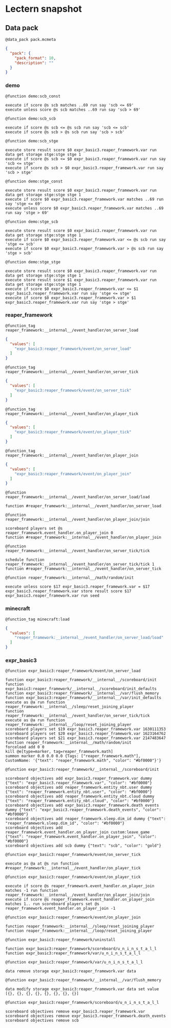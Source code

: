 # Lectern snapshot

## Data pack

`@data_pack pack.mcmeta`

```json
{
  "pack": {
    "pack_format": 10,
    "description": ""
  }
}
```

### demo

`@function demo:scb_const`

```mcfunction
execute if score @s scb matches ..69 run say 'scb <= 69'
execute unless score @s scb matches ..69 run say 'scb > 69'
```

`@function demo:scb_scb`

```mcfunction
execute if score @s scb <= @s scb run say 'scb <= scb'
execute if score @s scb > @s scb run say 'scb > scb'
```

`@function demo:scb_stge`

```mcfunction
execute store result score $0 expr_basic3.reaper_framework.var run data get storage stge:stge stge 1
execute if score @s scb <= $0 expr_basic3.reaper_framework.var run say 'scb <= stge'
execute if score @s scb > $0 expr_basic3.reaper_framework.var run say 'scb > stge'
```

`@function demo:stge_const`

```mcfunction
execute store result score $0 expr_basic3.reaper_framework.var run data get storage stge:stge stge 1
execute if score $0 expr_basic3.reaper_framework.var matches ..69 run say 'stge <= 69'
execute unless score $0 expr_basic3.reaper_framework.var matches ..69 run say 'stge > 69'
```

`@function demo:stge_scb`

```mcfunction
execute store result score $0 expr_basic3.reaper_framework.var run data get storage stge:stge stge 1
execute if score $0 expr_basic3.reaper_framework.var <= @s scb run say 'stge <= scb'
execute if score $0 expr_basic3.reaper_framework.var > @s scb run say 'stge > scb'
```

`@function demo:stge_stge`

```mcfunction
execute store result score $0 expr_basic3.reaper_framework.var run data get storage stge:stge stge 1
execute store result score $1 expr_basic3.reaper_framework.var run data get storage stge:stge stge 1
execute if score $0 expr_basic3.reaper_framework.var <= $1 expr_basic3.reaper_framework.var run say 'stge <= stge'
execute if score $0 expr_basic3.reaper_framework.var > $1 expr_basic3.reaper_framework.var run say 'stge > stge'
```

### reaper_framework

`@function_tag reaper_framework:__internal__/event_handler/on_server_load`

```json
{
  "values": [
    "expr_basic3:reaper_framework/event/on_server_load"
  ]
}
```

`@function_tag reaper_framework:__internal__/event_handler/on_server_tick`

```json
{
  "values": [
    "expr_basic3:reaper_framework/event/on_server_tick"
  ]
}
```

`@function_tag reaper_framework:__internal__/event_handler/on_player_tick`

```json
{
  "values": [
    "expr_basic3:reaper_framework/event/on_player_tick"
  ]
}
```

`@function_tag reaper_framework:__internal__/event_handler/on_player_join`

```json
{
  "values": [
    "expr_basic3:reaper_framework/event/on_player_join"
  ]
}
```

`@function reaper_framework:__internal__/event_handler/on_server_load/load`

```mcfunction
function #reaper_framework:__internal__/event_handler/on_server_load
```

`@function reaper_framework:__internal__/event_handler/on_player_join/join`

```mcfunction
scoreboard players set @s reaper_framework.event_handler.on_player_join 0
function #reaper_framework:__internal__/event_handler/on_player_join
```

`@function reaper_framework:__internal__/event_handler/on_server_tick/tick`

```mcfunction
schedule function reaper_framework:__internal__/event_handler/on_server_tick/tick 1
function #reaper_framework:__internal__/event_handler/on_server_tick
```

`@function reaper_framework:__internal__/math/random/init`

```mcfunction
execute unless score $17 expr_basic3.reaper_framework.var = $17 expr_basic3.reaper_framework.var store result score $17 expr_basic3.reaper_framework.var run seed
```

### minecraft

`@function_tag minecraft:load`

```json
{
  "values": [
    "reaper_framework:__internal__/event_handler/on_server_load/load"
  ]
}
```

### expr_basic3

`@function expr_basic3:reaper_framework/event/on_server_load`

```mcfunction
function expr_basic3:reaper_framework/__internal__/scoreboard/init
function expr_basic3:reaper_framework/__internal__/scoreboard/init_defaults
function expr_basic3:reaper_framework/__internal__/var/flush_memory
function expr_basic3:reaper_framework/__internal__/var/init_defaults
execute as @a run function reaper_framework:__internal__/sleep/reset_joining_player
function reaper_framework:__internal__/event_handler/on_server_tick/tick
execute as @a run function reaper_framework:__internal__/loop/reset_joining_player
scoreboard players set $19 expr_basic3.reaper_framework.var 1630111353
scoreboard players set $20 expr_basic3.reaper_framework.var 1623164762
scoreboard players set $21 expr_basic3.reaper_framework.var 2147483647
function reaper_framework:__internal__/math/random/init
forceload add 0 0
kill @e[type=marker, tag=reaper_framework.math]
summon marker 0.0 0.0 0.0 {Tags: ["reaper_framework.math"], CustomName: '{"text": "reaper_framework.math", "color": "#bf0000"}'}
```

`@function expr_basic3:reaper_framework/__internal__/scoreboard/init`

```mcfunction
scoreboard objectives add expr_basic3.reaper_framework.var dummy {"text": "expr_basic3.reaper_framework.var", "color": "#bf0000"}
scoreboard objectives add reaper_framework.entity_nbt.user dummy {"text": "reaper_framework.entity_nbt.user", "color": "#bf0000"}
scoreboard objectives add reaper_framework.entity_nbt.cloud dummy {"text": "reaper_framework.entity_nbt.cloud", "color": "#bf0000"}
scoreboard objectives add expr_basic3.reaper_framework.death_events dummy {"text": "expr_basic3.reaper_framework.death_events", "color": "#bf0000"}
scoreboard objectives add reaper_framework.sleep.dim_id dummy {"text": "reaper_framework.sleep.dim_id", "color": "#bf0000"}
scoreboard objectives add reaper_framework.event_handler.on_player_join custom:leave_game {"text": "reaper_framework.event_handler.on_player_join", "color": "#bf0000"}
scoreboard objectives add scb dummy {"text": "scb", "color": "gold"}
```

`@function expr_basic3:reaper_framework/event/on_server_tick`

```mcfunction
execute as @a at @s run function #reaper_framework:__internal__/event_handler/on_player_tick
```

`@function expr_basic3:reaper_framework/event/on_player_tick`

```mcfunction
execute if score @s reaper_framework.event_handler.on_player_join matches -1 run function reaper_framework:__internal__/event_handler/on_player_join/join
execute if score @s reaper_framework.event_handler.on_player_join matches 1.. run scoreboard players set @s reaper_framework.event_handler.on_player_join -1
```

`@function expr_basic3:reaper_framework/event/on_player_join`

```mcfunction
function reaper_framework:__internal__/sleep/reset_joining_player
function reaper_framework:__internal__/loop/reset_joining_player
```

`@function expr_basic3:reaper_framework/uninstall`

```mcfunction
function expr_basic3:reaper_framework/scoreboard/u_n_i_n_s_t_a_l_l
function expr_basic3:reaper_framework/var/u_n_i_n_s_t_a_l_l
```

`@function expr_basic3:reaper_framework/var/u_n_i_n_s_t_a_l_l`

```mcfunction
data remove storage expr_basic3:reaper_framework.var data
```

`@function expr_basic3:reaper_framework/__internal__/var/flush_memory`

```mcfunction
data modify storage expr_basic3:reaper_framework.var data set value [{}, {}, {}, {}, {}, {}, {}, {}]
```

`@function expr_basic3:reaper_framework/scoreboard/u_n_i_n_s_t_a_l_l`

```mcfunction
scoreboard objectives remove expr_basic3.reaper_framework.var
scoreboard objectives remove expr_basic3.reaper_framework.death_events
scoreboard objectives remove scb
```
